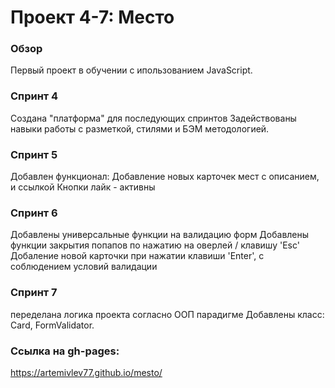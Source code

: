# Проект 4-7: Место

### Обзор

Первый проект в обучении с ипользованием JavaScript.

### Спринт 4

Создана "платформа" для последующих спринтов
Задействованы навыки работы с разметкой, стилями
и БЭМ методологией.

### Спринт 5
Добавлен функционал: 
Добавление новых карточек мест с описанием, и ссылкой
Кнопки лайк - активны

### Спринт 6

Добавлены универсальные функции на валидацию форм
Добавлены функции закрытия попапов по нажатию на оверлей / клавишу 'Esc'
Добаление новой карточки при нажатии клавиши 'Enter', с соблюдением условий валидации


### Спринт 7

переделана логика проекта согласно ООП парадигме
Добавлены класс: Card, FormValidator.

### Ссылка на gh-pages: 
https://artemivlev77.github.io/mesto/

